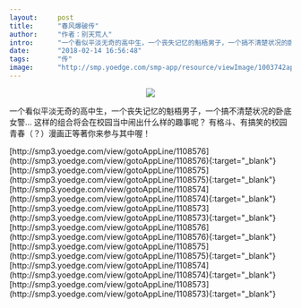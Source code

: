 ```yaml
---
layout:     post
title:      "春风爆破传"
author:     "作者：别天荒人"
intro:      "一个看似平淡无奇的高中生，一个丧失记忆的魁梧男子，一个搞不清楚状况的卧底女警… 这样的组合将会在校园当中闹出什么样的趣事呢？ 有格斗、有搞笑的校园青春（？）漫画正等著你来参与其中喔！"
date:       "2018-02-14 16:56:48"
tags:       "传"
image:      "http://smp.yoedge.com/smp-app/resource/viewImage/1003742appline.png"
---
```

<div style="text-align: center">
<p><img src="http://smp.yoedge.com/smp-app/resource/viewImage/1003742appline.png"/></p>
</div>
<p class="post-meta">
<span>一个看似平淡无奇的高中生，一个丧失记忆的魁梧男子，一个搞不清楚状况的卧底女警… 这样的组合将会在校园当中闹出什么样的趣事呢？ 有格斗、有搞笑的校园青春（？）漫画正等著你来参与其中喔！</span>
</p>
[http://smp3.yoedge.com/view/gotoAppLine/1108576](http://smp3.yoedge.com/view/gotoAppLine/1108576){:target="_blank"}
[http://smp3.yoedge.com/view/gotoAppLine/1108575](http://smp3.yoedge.com/view/gotoAppLine/1108575){:target="_blank"}
[http://smp3.yoedge.com/view/gotoAppLine/1108574](http://smp3.yoedge.com/view/gotoAppLine/1108574){:target="_blank"}
[http://smp3.yoedge.com/view/gotoAppLine/1108573](http://smp3.yoedge.com/view/gotoAppLine/1108573){:target="_blank"}
[http://smp3.yoedge.com/view/gotoAppLine/1108576](http://smp3.yoedge.com/view/gotoAppLine/1108576){:target="_blank"}
[http://smp3.yoedge.com/view/gotoAppLine/1108575](http://smp3.yoedge.com/view/gotoAppLine/1108575){:target="_blank"}
[http://smp3.yoedge.com/view/gotoAppLine/1108574](http://smp3.yoedge.com/view/gotoAppLine/1108574){:target="_blank"}
[http://smp3.yoedge.com/view/gotoAppLine/1108573](http://smp3.yoedge.com/view/gotoAppLine/1108573){:target="_blank"}


